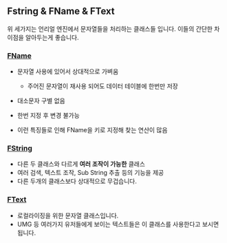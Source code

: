 ## Fstring & FName & FText

위 세가지는 언리얼 엔진에서 문자열들을 처리하는 클래스들 입니다. 이들의 간단한 차이점을 알아두는게 좋습니다.

### [FName](https://docs.unrealengine.com/4.27/ko/ProgrammingAndScripting/ProgrammingWithCPP/UnrealArchitecture/StringHandling/FName/)
- 문자열 사용에 있어서 상대적으로 가벼움
	+ 주어진 문자열이 재사용 되어도 데이터 테이블에 한번만 저장
	
- 대소문자 구별 없음
- 한번 지정 후 변경 불가능
- 이런 특징들로 인해 FName을 키로 지정해 찾는 연산이 많음


### [FString](https://docs.unrealengine.com/4.27/ko/ProgrammingAndScripting/ProgrammingWithCPP/UnrealArchitecture/StringHandling/FString/)
- 다른 두 클래스와 다르게 **여러 조작이 가능한** 클래스
- 여러 검색, 텍스트 조작, Sub String 추출 등의 기능을 제공
- 다른 두개의 클래스보다 상대적으로 무겁습니다.


### [FText](https://docs.unrealengine.com/4.27/ko/ProgrammingAndScripting/ProgrammingWithCPP/UnrealArchitecture/StringHandling/FText/)

- 로컬라이징을 위한 문자열 클래스입니다.
- UMG 등 여러가지 유저들에게 보이는 텍스트들은 이 클래스를 사용한다고 보시면 됩니다.
